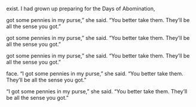 exist. I had grown up preparing for the Days of Abomination,


got some pennies in my purse,” she said. “You better take them. They’ll be all the sense you got.”


got some pennies in my purse,” she said. “You better take them. They’ll be all the sense you got.”


got some pennies in my purse,” she said. “You better take them. They’ll be all the sense you got.”


face. “I got some pennies in my purse,” she said. “You better take them. They’ll be all the sense you got.”


“I got some pennies in my purse,” she said. “You better take them. They’ll be all the sense you got.”


